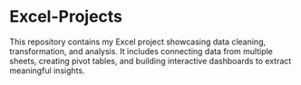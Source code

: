 # Excel-Projects
This repository contains my Excel project showcasing data cleaning, transformation, and analysis. It includes connecting data from multiple sheets, creating pivot tables, and building interactive dashboards to extract meaningful insights.
